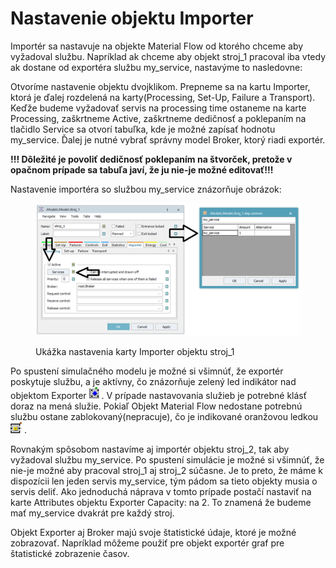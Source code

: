 # Nastavenie objektu Importer

Importér sa nastavuje na objekte Material Flow od ktorého chceme aby vyžadoval službu. Napríklad ak chceme aby objekt stroj\_1 pracoval iba vtedy ak dostane od exportéra službu my\_service, nastavýme to nasledovne:

Otvoríme nastavenie objektu dvojklikom. Prepneme sa na kartu Importer, ktorá je ďalej rozdelená na karty(Processing, Set-Up, Failure a Transport). Keďže budeme vyžadovať servis na processing time ostaneme na karte Processing, zaškrtneme Active, zaškrtneme dedičnosť a poklepaním na tlačidlo Service sa otvorí tabuľka, kde je možné zapísať hodnotu my\_service. Ďalej je nutné vybrať správny model Broker, ktorý riadi exportér.

**!!! Dôležité je povoliť dedičnosť poklepaním na štvorček, pretože v opačnom prípade sa tabuľa javí, že ju nie-je možné editovať!!!**

Nastavenie importéra so službou my\_service znázorňuje obrázok:

<figure><img src="../.gitbook/assets/importer_stroj.png" alt=""><figcaption><p>Ukážka nastavenia karty Importer objektu stroj_1</p></figcaption></figure>

Po spustení simulačného modelu je možné si všimnúť, že exportér poskytuje službu, a je aktívny, čo znázorňuje zelený led indikátor nad objektom Exporter  ![icon name](../.gitbook/assets/icons/icon_exporter.png) . V prípade nastavovania služieb je potrebné klásť doraz na mená služie. Pokiaľ Objekt Material Flow nedostane potrebnú službu ostane zablokovaný(nepracuje), čo je indikované oranžovou ledkou  ![icon name](../.gitbook/assets/icons/icon_orange_led.png) .

Rovnakým spôsobom nastavíme aj importér objektu stroj\_2, tak aby vyžadoval službu my\_service. Po spustení simulácie je možné si všimnúť, že nie-je možné aby pracoval stroj\_1 aj stroj\_2 súčasne. Je to preto, že máme k dispozícii len jeden servis my\_service, tým pádom sa tieto objekty musia o servis deliť. Ako jednoduchá náprava v tomto prípade postačí nastaviť na karte Attributes objektu Exporter Capacity: na 2. To znamená že budeme mať my\_service dvakrát pre každý stroj.

Objekt Exporter aj Broker majú svoje štatistické údaje, ktoré je možné zobrazovať. Napríklad môžeme použiť pre objekt exportér graf pre štatistické zobrazenie časov.
